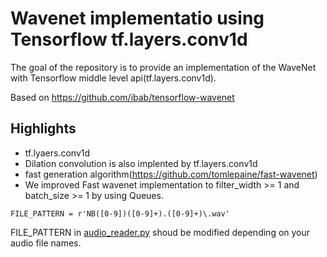 # Wavenet implementatio using Tensorflow tf.layers.conv1d
The goal of the repository is to provide an implementation of the WaveNet with Tensorflow middle level api(tf.layers.conv1d).

Based on https://github.com/ibab/tensorflow-wavenet



## Highlights

- tf.lyaers.conv1d
- Dilation convolution is also implented by tf.layers.conv1d
- fast generation algorithm(https://github.com/tomlepaine/fast-wavenet)
- We improved Fast wavenet implementation to filter_width >= 1 and batch_size >= 1  by using Queues.


```
FILE_PATTERN = r'NB([0-9])([0-9]+).([0-9]+)\.wav' 
```
FILE_PATTERN in [audio_reader.py](https://github.com/hccho2/wavenet-tf.layers.conv1d/blob/master/wavenet/audio_reader.py)
shoud be modified depending on your audio file names.
